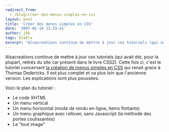 ```yaml
---
redirect_from:
  - /blog/creer-des-menus-simples-en-css
layout: post
title: 'Créer des menus simples en CSS'
date: '2007-01-14 11:29:41'
author: j0k
tags: blabla
excerpt: "Alsacreations continue de mettre à jour ces tutoriels (qui avait été, pour la plupart, retirés du site car présent dans le livre CSS2).     \nCette fois ci, c'est le tutoriel concernant [la création de menus simples en CSS](http://blog.alsacreations.com/2007/01/11/324-tuto-creer-des-menus-simples-en-css) qui renait grace à Thomas Dedericks. Il est plus      …"
---
```


Alsacreations continue de mettre à jour ces tutoriels (qui avait été, pour la plupart, retirés du site car présent dans le livre CSS2).
Cette fois ci, c'est le tutoriel concernant [la création de menus simples en CSS](http://blog.alsacreations.com/2007/01/11/324-tuto-creer-des-menus-simples-en-css) qui renait grace à Thomas Dedericks. Il est plus complet et va plus loin que l'ancienne version. Les explications sont plus poussées.

Voici le plan du tutoriel :

* Le code XHTML
* Un menu vertical
* Un menu horizontal (mode de rendu en-ligne, items flottants)
* Un menu graphique avec rollover, sans Javascript (la méthode des portes coulissantes)
* Le &quot;tout image&quot;
